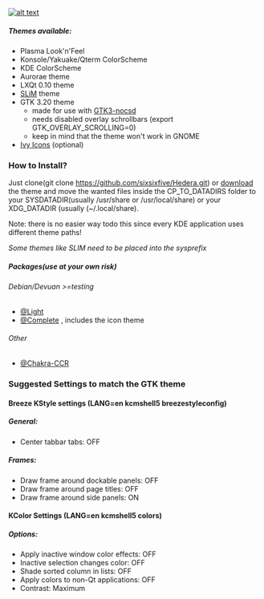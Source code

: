 [![alt text](https://raw.githubusercontent.com/sixsixfive/Hedera/master/.sshot.png)](https://raw.githubusercontent.com/sixsixfive/Hedera/master/.shot.png)

##### Themes available:

* Plasma Look'n'Feel
* Konsole/Yakuake/Qterm ColorScheme
* KDE ColorScheme
* Aurorae theme
* LXQt 0.10 theme
* [SLiM](https://github.com/iwamatsu/slim) theme
* GTK 3.20 theme
	* made for use with [GTK3-nocsd](https://github.com/PCMan/gtk3-nocsd)
	* needs disabled overlay schrollbars (export GTK_OVERLAY_SCROLLING=0)
	* keep in mind that the theme won't work in GNOME
* [Ivy Icons](https://github.com/sixsixfive/Ivy) (optional)

### How to Install?

Just clone(git clone https://github.com/sixsixfive/Hedera.git) or [download](https://github.com/sixsixfive/Hedera/archive/master.zip) the theme and move the wanted files inside the CP_TO_DATADIRS folder to your SYSDATADIR(usually /usr/share or /usr/local/share) or your XDG_DATADIR (usually (~/.local/share).

Note: there is no easier way todo this since every KDE application uses different theme paths!

_Some themes like SLIM need to be placed into the sysprefix_

##### Packages(use at your own risk)

###### Debian/Devuan >=testing

* [@Light](https://github.com/sixsixfive/Hedera/raw/master/dist/hedera-theme_1.0-1_all.deb)
* [@Complete](https://github.com/sixsixfive/Hedera/raw/master/dist/hedera-theme_1.0-1complete_all.deb) , includes the icon theme

###### Other

* [@Chakra-CCR](https://chakraos.org/ccr/packages.php?ID=7737)

### Suggested Settings to match the GTK theme

#### Breeze KStyle settings (LANG=en kcmshell5 breezestyleconfig)

##### General:

* Center tabbar tabs: OFF

##### Frames:

* Draw frame around dockable panels: OFF
* Draw frame around page titles: OFF
* Draw frame around side panels: ON

#### KColor Settings (LANG=en kcmshell5 colors)

##### Options:

* Apply inactive window color effects: OFF
* Inactive selection changes color: OFF
* Shade sorted column in lists: OFF
* Apply colors to non-Qt applications: OFF
* Contrast: Maximum
